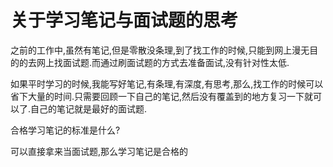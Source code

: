 # 				关于学习笔记与面试题的思考

之前的工作中,虽然有笔记,但是零散没条理,到了找工作的时候,只能到网上漫无目的的去网上找面试题.而通过刷面试题的方式去准备面试,没有针对性太低.

如果平时学习的时候,我能写好笔记,有条理,有深度,有思考,那么,找工作的时候可以省下大量的时间.只需要回顾一下自己的笔记,然后没有覆盖到的地方复习一下就可以了.自己的笔记就是最好的面试题.



合格学习笔记的标准是什么?

可以直接拿来当面试题,那么学习笔记是合格的